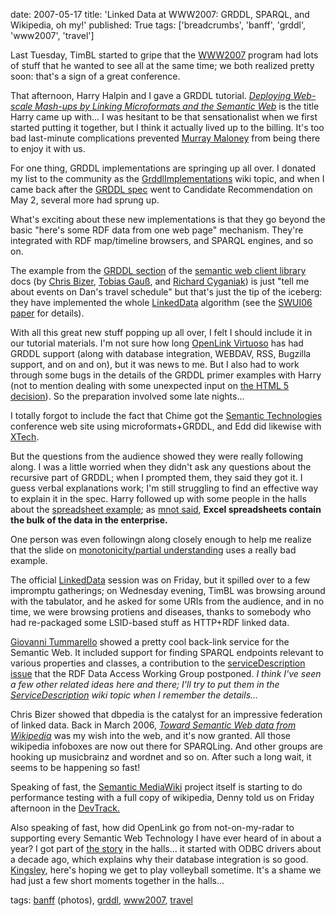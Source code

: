 date: 2007-05-17
title: 'Linked Data at WWW2007: GRDDL, SPARQL, and Wikipedia, oh my!'
published: True
tags: ['breadcrumbs', 'banff', 'grddl', 'www2007', 'travel']

<p>Last Tuesday, TimBL started to gripe that the <a href="http://www2007.org/">WWW2007</a> program had lots of stuff that he wanted to see all at the same time; we both realized pretty soon: that&#39;s a sign of a great conference. </p><p>That afternoon, Harry Halpin and I gave a GRDDL tutorial. <cite><a href="http://www.w3.org/2001/sw/grddl-wg/tut7/gtut">Deploying Web-scale Mash-ups by Linking Microformats and the Semantic Web</a></cite> is the title Harry came up with... I was hesitant to be that sensationalist when we first started putting it together, but I think it actually lived up to the billing. It&#39;s too bad last-minute complications prevented <a href="http://www.w3.org/2002/02/mid/5.1.1.6.2.20060907133950.052da2f0@mail.muzmo.com;list=public-grddl-wg">Murray Maloney</a> from being there to enjoy it with us. </p><p>For one thing, GRDDL implementations are springing up all over. I donated my list to the community as the <a href="http://esw.w3.org/topic/GrddlImplementations?action=fullsearch&amp;value=linkto%3A%22GrddlImplementations%22&amp;context=180" title="Click to do a full-text search for this title" class="backlink">GrddlImplementations</a> wiki topic, and when I came back after the <a href="http://www.w3.org/TR/grddl/">GRDDL spec</a> went to Candidate Recommendation on May 2, several more had sprung up.</p><p>What&#39;s exciting about these new implementations is that they go beyond the basic &quot;here&#39;s some RDF data from one web page&quot; mechanism. They&#39;re integrated with RDF map/timeline browsers, and SPARQL engines, and so on.</p><p>The example from the <a href="http://sites.wiwiss.fu-berlin.de/suhl/bizer/ng4j/semwebclient/index.html#grddl">GRDDL section</a> of the <a href="http://sites.wiwiss.fu-berlin.de/suhl/bizer/ng4j/semwebclient/index.html">semantic web client library</a> docs (by <a href="http://www.bizer.de/" target="_blank">Chris Bizer</a>, <a href="mailto:tobias.gauss@web.de">Tobias Gauß</a>, and      <a href="http://richard.cyganiak.de/">Richard Cyganiak</a>) is just &quot;tell me about events on Dan&#39;s travel schedule&quot; but that&#39;s just the tip of the iceberg: they have implemented the whole <a href="http://esw.w3.org/topic/LinkedData">LinkedData</a> algorithm (see the <a href="/2006/Papers/SWUI06/tab">SWUI06 paper</a> for details).</p><p>With all this great new stuff popping up all over, I felt I should include it in our tutorial materials. I&#39;m not sure how long <a href="http://www.openlinksw.com/virtuoso/">OpenLink Virtuoso</a> has had GRDDL support (along with database integration, WEBDAV, RSS, Bugzilla support, and on and on), but it was news to me. But I also had to work through some bugs in the details of the GRDDL primer examples with Harry (not to mention dealing with some unexpected input on <a href="http://www.w3.org/2002/02/mid/46423D1F.5060500@w3.org;list=public-html">the HTML 5 decision</a>). So the preparation involved some late nights...<br /> </p><p>I totally forgot to include the fact that Chime got the <a href="http://www.semantic-conference.com/">Semantic Technologies</a> conference web site using microformats+GRDDL, and Edd did likewise with <a href="http://2007.xtech.org/public/schedule/grid">XTech</a>.</p><p>But the questions from the audience showed they were really following along. I was a little worried when they didn&#39;t ask any questions about the recursive part of GRDDL; when I prompted them, they said they got it. I guess verbal explanations work; I&#39;m still struggling to find an effective way to explain it in the spec. Harry followed up with some people in the halls about the <a href="http://www.w3.org/2001/sw/grddl-wg/tut7/gtut2#(3)">spreadsheet example</a>; as <a href="http://www.mnot.net/blog/2005/08/13/excel_microformats">mnot said</a>, <strong>Excel spreadsheets contain the bulk of the data in the enterprise.</strong> </p><p>One person was even followingn along closely enough to help me realize that the slide on <a href="http://www.w3.org/2001/sw/grddl-wg/tut7/gtut#(25)">monotonicity/partial understanding</a> uses a really bad example.  </p><p>The official <a href="http://esw.w3.org/topic/LinkedData">LinkedData</a> session was on Friday, but it spilled over to a few impromptu gatherings; on Wednesday evening, TimBL was browsing around with the tabulator, and he asked for some URIs from the audience, and in no time, we were browsing protiens and diseases, thanks to somebody who had re-packaged some LSID-based stuff as HTTP+RDF linked data.</p><p><a href="http://g1o.net/">Giovanni Tummarello</a> showed a pretty cool back-link service for the Semantic Web. It included support for finding SPARQL endpoints relevant to various properties and classes, a contribution to the <a href="http://www.w3.org/2001/sw/DataAccess/issues#serviceDescription">serviceDescription issue</a> that the RDF Data Access Working Group postponed. <em>I think I&#39;ve seen a few other related ideas here and there; I&#39;ll try to put them in the <a href="http://esw.w3.org/topic/ServiceDescription">ServiceDescription</a> wiki topic when I remember the details...</em> </p><p>Chris Bizer showed that dbpedia is the catalyst for an impressive federation of linked data. Back in March 2006, <cite><a href="/breadcrumbs/node/91">Toward Semantic Web data from Wikipedia</a></cite> was my wish into the web, and it&#39;s now granted. All those wikipedia infoboxes are now out there for SPARQLing. And other groups are hooking up musicbrainz and wordnet and so on. After such a long wait, it seems to be happening so fast! </p><p>Speaking of fast, the <a href="http://wiki.ontoworld.org/index.php/Semantic_MediaWiki">Semantic MediaWiki</a> project itself is starting to do performance testing with a full copy of wikipedia, Denny told us on Friday afternoon in the <a href="http://www2007.org/prog-Developers.php">DevTrack.</a></p><p>Also speaking of fast, how did OpenLink go from not-on-my-radar to supporting every Semantic Web Technology I have ever heard of in about a year? I got part of <a href="http://www.openlinksw.com/blog/~kidehen/index.vspx?page=&amp;id=1187">the story</a> in the halls... it started with ODBC drivers about a decade ago, which explains why their database integration is so good. <a href="http://www.openlinksw.com/blog/~kidehen/">Kingsley</a>, here&#39;s hoping we get to play volleyball sometime. It&#39;s a shame we had just a few short moments together in the halls... </p><div>tags: <a rel="tag" href="http://www.flickr.com/photos/dckc/tags/banff/">banff</a>  (photos), <a href="http://del.icio.us/connolly/grddl">grddl</a>, <a href="http://del.icio.us/connolly/www2007">www2007</a>, <a href="http://del.icio.us/connolly/travel">travel</a><br /></div>